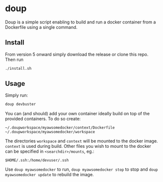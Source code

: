# doup

Doup is a simple script enabling to build and run a docker container from a Dockerfile using a single command.

## Install
From version 5 onward simply download the release or clone this repo. Then run

```bash
./install.sh
```

## Usage
Simply run:
```bash
doup devbuster
```

You can (and should) add your own container ideally build on top of the provided containers. 
To do so create:
```
~/.doupworkspace/myawsomedocker/context/Dockerfile
~/.doupworkspace/myawsomedocker/workspace
```
The directories `workspace` and `context` will be mounted to the docker image. `context` is used during
build. Other files you wish to mount to the docker can be specified in `<searchdir>/mounts`, eg.:
```
$HOME/.ssh:/home/devuser/.ssh
```

Use `doup myawsomedocker` to run, `doup myawsomedocker stop` to stop and `doup myawsomedocker
update` to rebuild the image.

